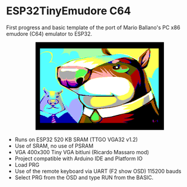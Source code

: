 # ESP32TinyEmudore C64
First progress and basic template of the port of Mario Ballano's PC x86 emudore (C64) emulator to ESP32.
<center><img src='preview/ilkkesirmarmot.gif'></center>
<ul>
 <li>Runs on ESP32 520 KB SRAM (TTGO VGA32 v1.2)</li>
 <li>Use of SRAM, no use of PSRAM</li>
 <li>VGA 400x300 Tiny VGA bitluni (Ricardo Massaro mod)</li>
 <li>Project compatible with Arduino IDE and Platform IO</li>
 <li>Load PRG</li>
 <li>Use of the remote keyboard via UART (F2 show OSD) 115200 bauds</li>
 <li>Select PRG from the OSD and type RUN from the BASIC.</li>
</ul>
